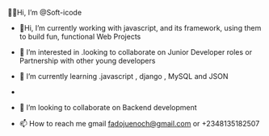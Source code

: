 🙋‍♂️Hi, I’m @Soft-icode



- 👋Hi, I’m currently working with javascript, and its framework, using them to build fun, functional Web Projects

- 👀 I’m interested in .looking to collaborate on Junior Developer roles or Partnership with other young developers
- 🌱 I’m currently learning .javascript , django , MySQL and JSON
- 
- 💞️ I’m looking to collaborate on Backend development
- 📫 How to reach me gmail fadojuenoch@gmail.com or +2348135182507

<!---
Soft-icode/Soft-icode is a ✨ special ✨ repository because its `README.md` (this file) appears on your GitHub profile.
You can click the Preview link to take a look at your changes.
--->
